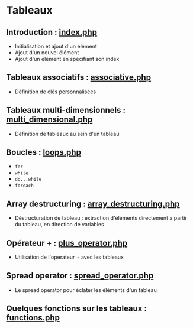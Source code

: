 # Tableaux

## Introduction : [index.php](index.php)

- Initialisation et ajout d'un élément
- Ajout d'un nouvel élément
- Ajout d'un élément en spécifiant son index

## Tableaux associatifs : [associative.php](associative.php)

- Définition de clés personnalisées

## Tableaux multi-dimensionnels : [multi_dimensional.php](multi_dimensional.php)

- Définition de tableaux au sein d'un tableau

## Boucles : [loops.php](loops.php)

- `for`
- `while`
- `do...while`
- `foreach`

## Array destructuring : [array_destructuring.php](array_destructuring.php)

- Déstructuration de tableau : extraction d'éléments directement à partir du tableau, en direction de variables

## Opérateur + : [plus_operator.php](plus_operator.php)

- Utilisation de l'opérateur + avec les tableaux

## Spread operator : [spread_operator.php](spread_operator.php)

- Le spread operator pour éclater les éléments d'un tableau

## Quelques fonctions sur les tableaux : [functions.php](functions.php)
